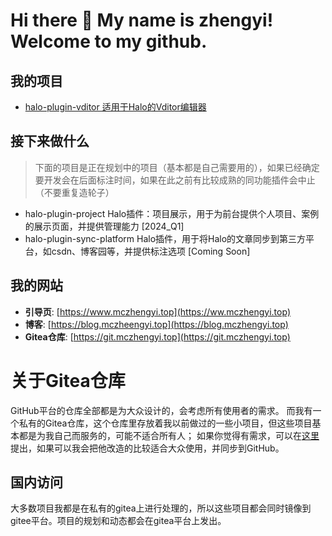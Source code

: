 # Hi there 👋 My name is zhengyi! Welcome to my github.

## 我的项目

- [halo-plugin-vditor 适用于Halo的Vditor编辑器](https://github.com/justice2001/halo-plugin-vditor)

## 接下来做什么

> 下面的项目是正在规划中的项目（基本都是自己需要用的），如果已经确定要开发会在后面标注时间，如果在此之前有比较成熟的同功能插件会中止（不要重复造轮子）

- halo-plugin-project Halo插件：项目展示，用于为前台提供个人项目、案例的展示页面，并提供管理能力 [2024_Q1]
- halo-plugin-sync-platform Halo插件，用于将Halo的文章同步到第三方平台，如csdn、博客园等，并提供标注选项 [Coming Soon]

## 我的网站

- **引导页**: [https://www.mczhengyi.top](https://ww.mczhengyi.top)
- **博客**: [https://blog.mczheengyi.top](https://blog.mczhengyi.top)
- **Gitea仓库**: [https://git.mczhengyi.top](https://git.mczhengyi.top)

# 关于Gitea仓库

GitHub平台的仓库全部都是为大众设计的，会考虑所有使用者的需求。
而我有一个私有的Gitea仓库，这个仓库里存放着我以前做过的一些小项目，但这些项目基本都是为我自己而服务的，可能不适合所有人；
如果你觉得有需求，可以在[这里](https://github.com/justice2001/justice2001/issues)提出，如果可以我会把他改造的比较适合大众使用，并同步到GitHub。

## 国内访问

大多数项目我都是在私有的gitea上进行处理的，所以这些项目都会同时镜像到gitee平台。项目的规划和动态都会在gitea平台上发出。

<!--
**justice2001/justice2001** is a ✨ _special_ ✨ repository because its `README.md` (this file) appears on your GitHub profile.

Here are some ideas to get you started:

- 🔭 I’m currently working on ...
- 🌱 I’m currently learning ...
- 👯 I’m looking to collaborate on ...
- 🤔 I’m looking for help with ...
- 💬 Ask me about ...
- 📫 How to reach me: ...
- 😄 Pronouns: ...
- ⚡ Fun fact: ...
-->
